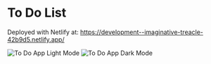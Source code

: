 # To Do List

Deployed with Netlify at: https://development--imaginative-treacle-42b9d5.netlify.app/

![To Do App Light Mode](https://github.com/gvc222/mdn-todo-app-playtime/tree/development/src/assets/to-do-list-light-mode.png "Light Mode")
![To Do App Dark Mode](https://github.com/gvc222/mdn-todo-app-playtime/tree/development/src/assets/to-do-list-light-mode.png "Dark Mode")
